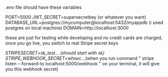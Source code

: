 .env file should have these variables

PORT=5000
JWT_SECRET=supersecretkey (or whatever you want)
DATABASE_URL=postgres://mycomputer@localhost:5432/myappdb (i used postgres on local machine)
DOMAIN=http://localhost:3000

these are just for testing while developing and no credit cards are charged, once you go live, you switch to real Stripe secret keys

STRIPE*SECRET=sk_test... (should start with sk)
STRIPE_WEBHOOK_SECRET=whsec*...(when you run command "
stripe listen --forward-to localhost:5000/webhook
" on your terminal, it will give you this webhook secret)
